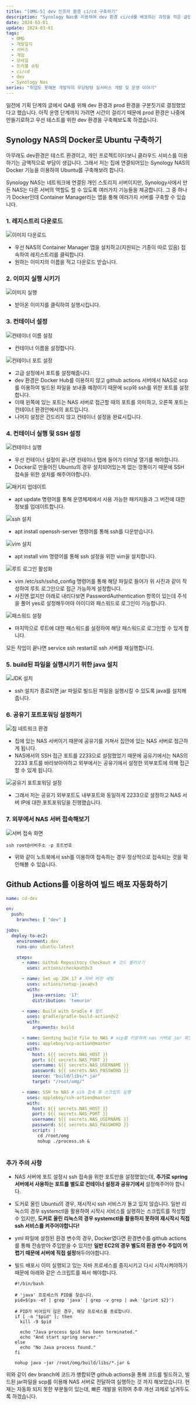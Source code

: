 ```yaml
---
title: "[OMG-5] dev 인프라 환경 ci/cd 구축하기"
description: "Synology Nas를 이용하여 dev 환경 ci/cd를 배포하는 과정을 적은 글입니다."
date: 2024-03-01
update: 2024-03-01
tags:
  - OMG
  - 개발일지
  - 서비스
  - 게임
  - 모바일
  - 트러블 슈팅
  - ci/cd
  - dev
  - Synology Nas
series: "취업도 못해본 개발자의 우당탕탕 실서비스 개발 및 운영 이야기"
---
```


일전에 기획 단계의 글에서 QA를 위해 dev 환경과 prod 환경을 구분짓기로 결정했었다고 했습니다. 아직 운영 단계까지 가려면 시간이 걸리기 때문에 prod 환경은 나중에 만들기로하고 우선 테스트를 위한 dev 환경을 구축해보도록 하겠습니다.

## Synology NAS의 Docker로 Ubuntu 구축하기
아무래도 dev환경은 테스트 환경이고, 개인 프로젝트이다보니 클라우드 서비스를 이용하기는 금액적으로 부담이 생깁니다. 그래서 저는 집에 연결되어있는 Synology NAS의 Docker 기능을 이용하여 Ubuntu를 구축해보려 합니다. 

Synology NAS는 네트워크에 연결된 개인 스토리지 서버이지만, Synology사에서 만든 NAS는 다른 서버의 역할도 할 수 있도록 여러가지 기능들을 제공합니다. 그 중 하나가 Docker인데 Container Manager라는 앱을 통해 여러가지 서버를 구축할 수 있습니다.

### 1. 레지스트리 다운로드
![이미지 다운로드](image.png)
- 우선 NAS의 Container Manager 앱을 설치하고(지원되는 기종이 따로 있음) 접속하여 레지스트리를 클릭합니다.
- 원하는 이미지의 이름을 적고 다운로드 받습니다.

### 2. 이미지 실행 시키기
![이미지 실행](image-1.png)
- 받아온 이미지를 클릭하여 실행시킵니다.

### 3. 컨테이너 설정
![컨테이너 이름 설정](image-2.png)
- 컨테이너 이름을 설정합니다.

![컨테이너 포트 설정](image-3.png)
- 고급 설정에서 포트를 설정해줍니다.
- dev 환경은 Docker Hub를 이용하지 않고 github actions 서버에서 NAS로 scp를 이용하여 빌드된 파일을 보내줄 예정이기 때문에 scp와 ssh를 위한 포트를 설정합니다.
- 이때 왼쪽에 있는 포트는 NAS 서버로 접근할 때의 포트를 의미하고, 오른쪽 포트는 컨테이너 환경안에서의 포트입니다.
- 나머지 설정은 건드리지 않고 컨테이너 설정을 완료시킵니다.

### 4. 컨테이너 실행 및 SSH 설정
![컨테이너 실행](image-4.png)
- 우선 컨테이너 설정이 끝나면 컨테이너 탭에 들어가 터미널 열기를 해야합니다.
- Docker로 만들어진 Ubuntu의 경우 설치되어있는게 없는 깡통이기 때문에 SSH 접속을 위한 설치를 해주어야합니다.

![패키지 업데이트](image-5.png)
- apt update 명령어를 통해 운영체제에서 사용 가능한 패키지들과 그 버전에 대한 정보를 업데이트합니다.

![ssh 설치](image-6.png)
- apt install openssh-server 명령어를 통해 ssh를 다운받습니다.

![vim 설치](image-8.png)
- apt install vim 명령어를 통해 ssh 설정을 위한 vim을 설치합니다.

![루트 로그인 활성화](image-9.png)
- vim /etc/ssh/sshd_config 명령어를 통해 해당 파일로 들어가 위 사진과 같이 작성하여 루트 로그인으로 접근 가능하게 설정합니다.
- 사진엔 없지만 아래로 내리다보면 PasswordAuthentication 항목이 있는데 주석을 풀어 yes로 설정해두어야 아이디와 패스워드로 로그인이 가능합니다.

![패스워드 설정](image-10.png)
- 마지막으로 루트에 대한 패스워드를 설정하여 해당 패스워드로 로그인할 수 있게 합니다.

모든 작업이 끝나면 service ssh restart로 ssh 서버를 재실행합니다.

### 5. build된 파일을 실행시키기 위한 java 설치
![JDK 설치](image-7.png)
- ssh 설치가 종료되면 jar 파일로 빌드된 파일을 실행시킬 수 있도록 java를 설치해줍니다.

### 6. 공유기 포트포워딩 설정하기
![집 네트워크 환경](image-11.png)
- 집에 있는 NAS 서버이기 때문에 공유기를 거쳐서 집안에 있는 NAS 서버로 접근하게 됩니다.
- NAS에서의 SSH 접근 포트를 2233으로 설정했었기 때문에 공유기에서는 NAS의 2233 포트를 바라보아야하고 외부에서는 공유기에서 설정한 외부포트에 의해 접근할 수 있게 됩니다.

![공유기 포트포워딩 설정](image-12.png)
- 그래서 저는 공유기 외부포트도 내부포트와 동일하게 2233으로 설정하고 NAS 서버 IP에 대한 포트포워딩을 진행했습니다.

### 7. 외부에서 NAS 서버 접속해보기
![서버 접속 화면](image-13.png)
```shell
ssh root@서버주소 -p 포트번호
```
- 위와 같이 노트북에서 ssh를 이용하여 접속하는 경우 정상적으로 접속되는 것을 확인해볼 수 있습니다.

## Github Actions를 이용하여 빌드 배포 자동화하기
```yaml
name: cd-dev

on:
  push:
    branches: [ "dev" ]

jobs:
  deploy-to-ec2:
    environment: dev
    runs-on: ubuntu-latest

    steps:
      - name: Github Repository Checkout # 코드 불러오기
        uses: actions/checkout@v3

      - name: Set up JDK 17 # 자바 버전 세팅
        uses: actions/setup-java@v3
        with:
          java-version: '17'
          distribution: 'temurin'

      - name: Build with Gradle # 빌드
        uses: gradle/gradle-build-action@v2
        with:
          arguments: build

      - name: Sending build file to NAS # scp를 이용하여 nas 서버로 jar 파일 전송
        uses: appleboy/scp-action@master
        with:
          host: ${{ secrets.NAS_HOST }}
          port: ${{ secrets.NAS_PORT }}
          username: ${{ secrets.NAS_USERNAME }}
          password: ${{ secrets.NAS_PASSWORD }}
          source: "build/libs/*.jar"
          target: "/root/omg/"

      - name: SSH to NAS # ssh 접속 후 스크립트 실행
        uses: appleboy/ssh-action@master
        with:
          host: ${{ secrets.NAS_HOST }}
          port: ${{ secrets.NAS_PORT }}
          username: ${{ secrets.NAS_USERNAME }}
          password: ${{ secrets.NAS_PASSWORD }}
          script: |
            cd /root/omg
            nohup ./process.sh &
            
```

### 추가 주의 사항
- NAS 서버에 포트 설정시 ssh 접속을 위한 포트만을 설정했었는데, **추가로 spring서버에서 사용하는 포트를 별도로 컨테이너 설정과 공유기에서** 설정해주어야 합니다.

- 도커로 올린 Ubuntu의 경우, 재시작시 ssh 서비스가 돌고 있지 않습니다. 일반 리눅스의 경우 systemctl을 활용하여 시작시 서비스를 실행하는 스크립트를 작성할 수 있지만, **도커로 올린 리눅스의 경우 systemctl을 활용하지 못하여 재시작시 직접 ssh 서비스를 켜주어야합니다!**

- yml 파일에 설정된 환경 변수의 경우, Docker였다면 환경변수를 github actions를 통해 전송받아 주입받을 수 있지만 **일반 EC2의 경우 별도의 환경 변수 주입이 어렵기 때문에 서버에 직접 설정**해두어야합니다.

- 빌드 배포시 이미 실행되고 있는 자바 프로세스를 중지시키고 다시 시작시켜야하기 때문에 아래와 같은 스크립트를 짜서 해야합니다.

  ```shell
  #!/bin/bash

  # 'java' 프로세스의 PID를 찾습니다.
  pid=$(ps -ef | grep 'java' | grep -v grep | awk '{print $2}')

  # PID가 비어있지 않은 경우, 해당 프로세스를 종료합니다.
  if [ -n "$pid" ]; then
    kill -9 $pid

    echo "Java process $pid has been terminated."
    echo "And start spring server."
  else
    echo "No Java process found."
  fi

  nohup java -jar /root/omg/build/libs/*.jar &
  ```

위와 같이 dev branch에 코드가 병합되면 github actions을 통해 코드를 빌드하고, 빌드된 jar파일을 scp를 이용해 NAS 서버로 전달하여 실행하는 것 까지 해보았습니다. 현재는 자동화 되지 못한 부분들이 있는데, 빠른 개발을 위하여 추후 개선 과제로 남겨두도록 하겠습니다.